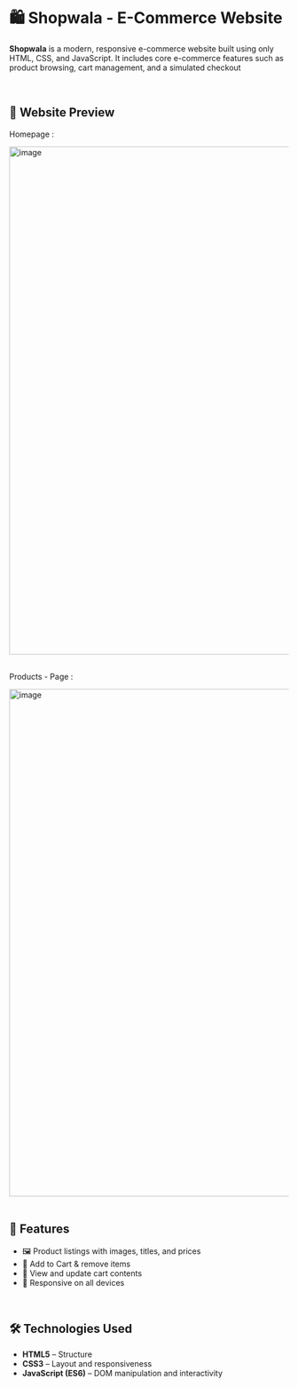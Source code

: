 # 🛍️ Shopwala - E-Commerce Website

**Shopwala** is a modern, responsive e-commerce website built using only HTML, CSS, and JavaScript. It includes core e-commerce features such as product browsing, cart management, and a simulated checkout


<br>

## 📸 Website Preview

Homepage :

<img width="1887" height="916" alt="image" src="https://github.com/user-attachments/assets/8869aea4-c6d3-4777-8563-48ecf554ce6d" />

<br>
<br>

Products - Page :

<img width="1880" height="915" alt="image" src="https://github.com/user-attachments/assets/70cddb68-f196-42f4-9141-51cd0fb35956" />

<br>
<br>

## 🌟 Features

- 🖼️ Product listings with images, titles, and prices
- 🛒 Add to Cart & remove items
- 🧺 View and update cart contents
- 📱 Responsive on all devices

<br>

## 🛠️ Technologies Used

- **HTML5** – Structure
- **CSS3** – Layout and responsiveness
- **JavaScript (ES6)** – DOM manipulation and interactivity


